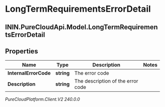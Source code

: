 # LongTermRequirementsErrorDetail

## ININ.PureCloudApi.Model.LongTermRequirementsErrorDetail

## Properties

|Name | Type | Description | Notes|
|------------ | ------------- | ------------- | -------------|
| **InternalErrorCode** | **string** | The error code | |
| **Description** | **string** | The description of the error code | |



_PureCloudPlatform.Client.V2 240.0.0_
